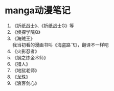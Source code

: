 # manga动漫笔记
1. 《折纸战士》、《折纸战士G》等
2. 《侦探学院Q》
3. 《海贼王》  
我当初看的漫画书叫《海盗路飞》，翻译不一样吧
4. 《火影忍者》
5. 《钢之炼金术师》
6. 《猎人》
7. 《地狱老师》
8. 《龙珠》
9. 《浪客剑心》